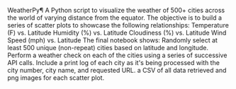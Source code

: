 WeatherPy¶
A Python script to visualize the weather of 500+ cities across the world of varying distance from the equator.
The objective is to build a series of scatter plots to showcase the following relationships:
Temperature (F) vs. Latitude
Humidity (%) vs. Latitude
Cloudiness (%) vs. Latitude
Wind Speed (mph) vs. Latitude
The final notebook shows:
Randomly select at least 500 unique (non-repeat) cities based on latitude and longitude.
Perform a weather check on each of the cities using a series of successive API calls.
Include a print log of each city as it's being processed with the city number, city name, and requested URL.
a CSV of all data retrieved and png images for each scatter plot.
